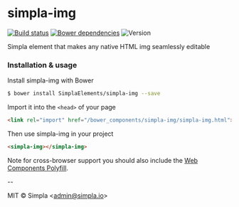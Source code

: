 # simpla-img
[![Build status][travis-badge]][travis-url] [![Bower dependencies][bowerdeps-badge]][bowerdeps-url] ![Version][bower-badge]

Simpla element that makes any native HTML img seamlessly editable

### Installation & usage

Install simpla-img with Bower

```sh
$ bower install SimplaElements/simpla-img --save
```

Import it into the `<head>` of your page

```html
<link rel="import" href="/bower_components/simpla-img/simpla-img.html">
```

Then use simpla-img in your project

```html
<simpla-img></simpla-img>
```

Note for cross-browser support you should also include the [Web Components Polyfill][webcomponents].

--

MIT © Simpla &lt;admin@simpla.io&gt;

[webcomponents]: https://github.com/webcomponents/webcomponentsjs

[bower-badge]: https://img.shields.io/bower/v/simpla-img.svg
[bowerlicense-badge]: https://img.shields.io/bower/l/simpla-img.svg
[travis-badge]: https://img.shields.io/travis/SimplaElements/simpla-img.svg
[travis-url]: https://travis-ci.org/SimplaElements/simpla-img
[bowerdeps-badge]: https://img.shields.io/gemnasium/SimplaElements/simpla-img.svg
[bowerdeps-url]: https://gemnasium.com/bower/simpla-img
